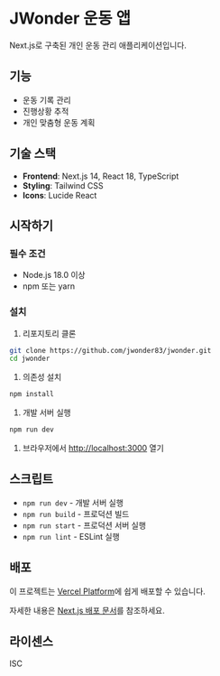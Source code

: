 # JWonder 운동 앱

Next.js로 구축된 개인 운동 관리 애플리케이션입니다.

## 기능

- 운동 기록 관리
- 진행상황 추적
- 개인 맞춤형 운동 계획

## 기술 스택

- **Frontend**: Next.js 14, React 18, TypeScript
- **Styling**: Tailwind CSS
- **Icons**: Lucide React

## 시작하기

### 필수 조건

- Node.js 18.0 이상
- npm 또는 yarn

### 설치

1. 리포지토리 클론

```bash
git clone https://github.com/jwonder83/jwonder.git
cd jwonder
```

1. 의존성 설치

```bash
npm install
```

1. 개발 서버 실행

```bash
npm run dev
```

1. 브라우저에서 [http://localhost:3000](http://localhost:3000) 열기

## 스크립트

- `npm run dev` - 개발 서버 실행
- `npm run build` - 프로덕션 빌드
- `npm run start` - 프로덕션 서버 실행
- `npm run lint` - ESLint 실행

## 배포

이 프로젝트는 [Vercel Platform](https://vercel.com/new?utm_medium=default-template&filter=next.js&utm_source=create-next-app&utm_campaign=create-next-app-readme)에 쉽게 배포할 수 있습니다.

자세한 내용은 [Next.js 배포 문서](https://nextjs.org/docs/deployment)를 참조하세요.

## 라이센스

ISC 